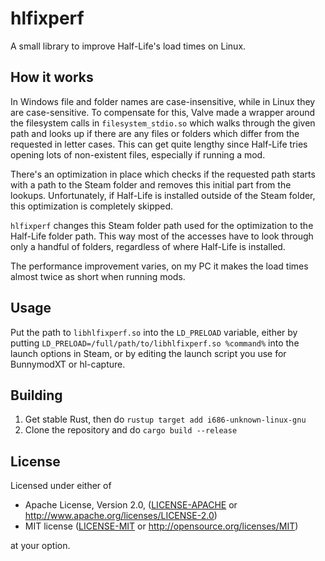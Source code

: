 # hlfixperf

A small library to improve Half-Life's load times on Linux.

## How it works
In Windows file and folder names are case-insensitive, while in Linux they are case-sensitive. To compensate for this, Valve made a wrapper around the filesystem calls in `filesystem_stdio.so` which walks through the given path and looks up if there are any files or folders which differ from the requested in letter cases. This can get quite lengthy since Half-Life tries opening lots of non-existent files, especially if running a mod.

There's an optimization in place which checks if the requested path starts with a path to the Steam folder and removes this initial part from the lookups. Unfortunately, if Half-Life is installed outside of the Steam folder, this optimization is completely skipped.

`hlfixperf` changes this Steam folder path used for the optimization to the Half-Life folder path. This way most of the accesses have to look through only a handful of folders, regardless of where Half-Life is installed.

The performance improvement varies, on my PC it makes the load times almost twice as short when running mods.

## Usage
Put the path to `libhlfixperf.so` into the `LD_PRELOAD` variable, either by putting `LD_PRELOAD=/full/path/to/libhlfixperf.so %command%` into the launch options in Steam, or by editing the launch script you use for BunnymodXT or hl-capture.

## Building
1. Get stable Rust, then do `rustup target add i686-unknown-linux-gnu`
2. Clone the repository and do `cargo build --release`

## License
Licensed under either of

* Apache License, Version 2.0, ([LICENSE-APACHE](LICENSE-APACHE) or http://www.apache.org/licenses/LICENSE-2.0)
* MIT license ([LICENSE-MIT](LICENSE-MIT) or http://opensource.org/licenses/MIT)

at your option.
